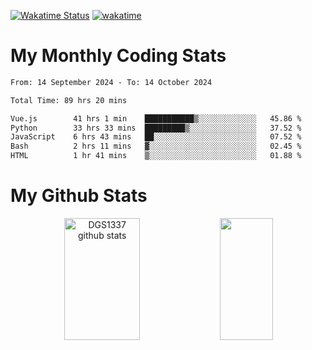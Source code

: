[![Wakatime Status](https://github.com/noopurphalak/noopurphalak/workflows/wakatime-status-update/badge.svg)](https://github.com/noopurphalak/noopurphalak/actions/workflows/main.yml)
[![wakatime](https://wakatime.com/badge/user/80ace140-ef40-4fdd-b8ed-f3be3d2e1aea.svg)](https://wakatime.com/@80ace140-ef40-4fdd-b8ed-f3be3d2e1aea)

# My Monthly Coding Stats

<!--START_SECTION:waka-->

```txt
From: 14 September 2024 - To: 14 October 2024

Total Time: 89 hrs 20 mins

Vue.js        41 hrs 1 min    ███████████▒░░░░░░░░░░░░░   45.86 %
Python        33 hrs 33 mins  █████████▒░░░░░░░░░░░░░░░   37.52 %
JavaScript    6 hrs 43 mins   ██░░░░░░░░░░░░░░░░░░░░░░░   07.52 %
Bash          2 hrs 11 mins   ▓░░░░░░░░░░░░░░░░░░░░░░░░   02.45 %
HTML          1 hr 41 mins    ▒░░░░░░░░░░░░░░░░░░░░░░░░   01.88 %
```

<!--END_SECTION:waka-->

# My Github Stats
<div style="text-align: center;">
  <img width="49%" height="195px" src="https://github-readme-stats-sigma-five.vercel.app/api?username=noopurphalak&show_icons=true&count_private=true&hide_border=true&title_color=ecf2f8&icon_color=0d1117&text_color=FFFFFF&bg_color=0d1117" alt="DGS1337 github stats" />
  <img width="41%" height="195px" src="https://github-readme-stats-sigma-five.vercel.app/api/top-langs/?username=noopurphalak&layout=compact&hide_border=true&title_color=ecf2f8&text_color=FFFFFF&bg_color=0d1117" />
</div>
